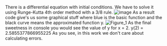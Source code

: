 There is a differential equation with initial conditions. We have to solve it using Runge-Kutta 4th order method with a 3/8 rule. 
![image](https://user-images.githubusercontent.com/65924626/191604082-a444ecac-4bb7-45ee-b898-3a7c0d35fa51.png)
As a result code give's us some graphical stuff where blue is the basic function and the black curve means the approximated function y.
![Figure_1](https://user-images.githubusercontent.com/65924626/191604859-a58d7ef3-fb3f-47db-b360-ddce5306eb6c.png)
As the final sweetness in console you would see the value of y for x = 2.
y(2) =  2.5855377866955225
As you see, in this work we don't care about calculating errors.

